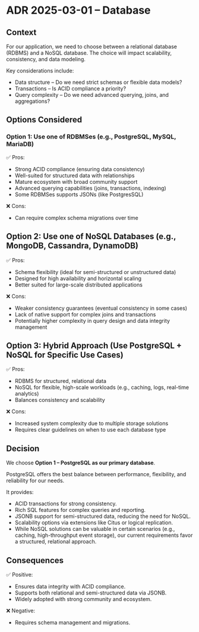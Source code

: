 # ADR 2025-03-01 – Database

## Context

For our application, we need to choose between a relational database (RDBMS) and a NoSQL database. The choice will impact scalability, consistency, and data modeling.

Key considerations include:

- Data structure – Do we need strict schemas or flexible data models?
- Transactions – Is ACID compliance a priority?
- Query complexity – Do we need advanced querying, joins, and aggregations?

## Options Considered

### Option 1: Use one of RDBMSes (e.g., PostgreSQL, MySQL, MariaDB)

✅ Pros:

- Strong ACID compliance (ensuring data consistency)
- Well-suited for structured data with relationships
- Mature ecosystem with broad community support
- Advanced querying capabilities (joins, transactions, indexing)
- Some RDBMSes supports JSONs (like PostgresSQL)

❌ Cons:

- Can require complex schema migrations over time

## Option 2: Use one of NoSQL Databases (e.g., MongoDB, Cassandra, DynamoDB)

✅ Pros:

- Schema flexibility (ideal for semi-structured or unstructured data)
- Designed for high availability and horizontal scaling
- Better suited for large-scale distributed applications

❌ Cons:

- Weaker consistency guarantees (eventual consistency in some cases)
- Lack of native support for complex joins and transactions
- Potentially higher complexity in query design and data integrity management

## Option 3: Hybrid Approach (Use PostgreSQL + NoSQL for Specific Use Cases)

✅ Pros:

- RDBMS for structured, relational data
- NoSQL for flexible, high-scale workloads (e.g., caching, logs, real-time analytics)
- Balances consistency and scalability

❌ Cons:

- Increased system complexity due to multiple storage solutions
- Requires clear guidelines on when to use each database type

## Decision

We choose **Option 1 – PostgreSQL as our primary database**.

PostgreSQL offers the best balance between performance, flexibility, and reliability for our needs.

It provides:

- ACID transactions for strong consistency.
- Rich SQL features for complex queries and reporting.
- JSONB support for semi-structured data, reducing the need for NoSQL.
- Scalability options via extensions like Citus or logical replication.
- While NoSQL solutions can be valuable in certain scenarios (e.g., caching, high-throughput event storage), our current requirements favor a structured, relational approach.

## Consequences

✅ Positive:

- Ensures data integrity with ACID compliance.
- Supports both relational and semi-structured data via JSONB.
- Widely adopted with strong community and ecosystem.

❌ Negative:

- Requires schema management and migrations.